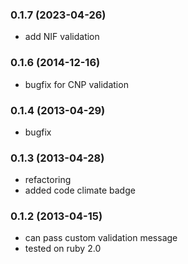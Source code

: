 ### 0.1.7 (2023-04-26)
 * add NIF validation

### 0.1.6 (2014-12-16)
 * bugfix for CNP validation

### 0.1.4 (2013-04-29)
 * bugfix

### 0.1.3 (2013-04-28)
 * refactoring
 * added code climate badge

### 0.1.2 (2013-04-15)
 * can pass custom validation message
 * tested on ruby 2.0
